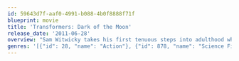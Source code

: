 ```yaml
---
id: 59643d7f-aaf0-4991-b088-4b0f8888f71f
blueprint: movie
title: 'Transformers: Dark of the Moon'
release_date: '2011-06-28'
overview: "Sam Witwicky takes his first tenuous steps into adulthood while remaining a reluctant human ally of Autobot-leader Optimus Prime. The film centers around the space race between the USSR and the USA, suggesting there was a hidden Transformers role in it all that remains one of the planet's most dangerous secrets."
genres: '[{"id": 28, "name": "Action"}, {"id": 878, "name": "Science Fiction"}, {"id": 12, "name": "Adventure"}]'
---
```

